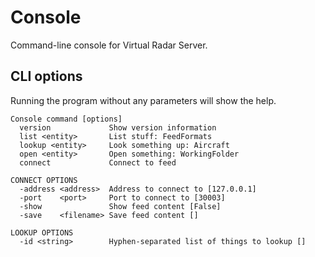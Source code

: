 ﻿# Console

Command-line console for Virtual Radar Server.

## CLI options

Running the program without any parameters will show the help.

```
Console command [options]
  version             Show version information
  list <entity>       List stuff: FeedFormats
  lookup <entity>     Look something up: Aircraft
  open <entity>       Open something: WorkingFolder
  connect             Connect to feed

CONNECT OPTIONS
  -address <address>  Address to connect to [127.0.0.1]
  -port    <port>     Port to connect to [30003]
  -show               Show feed content [False]
  -save    <filename> Save feed content []

LOOKUP OPTIONS
  -id <string>        Hyphen-separated list of things to lookup []
```
